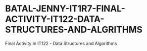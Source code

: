 # BATAL-JENNY-IT1R7-FINAL-ACTIVITY-IT122-DATA-STRUCTURES-AND-ALGRITHMS
Final Activity in IT122 - Data Structures and Algorithms

